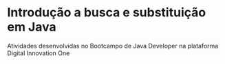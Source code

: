 # Introdução a busca e substituição em Java

Atividades desenvolvidas no Bootcampo de Java Developer na plataforma Digital Innovation One